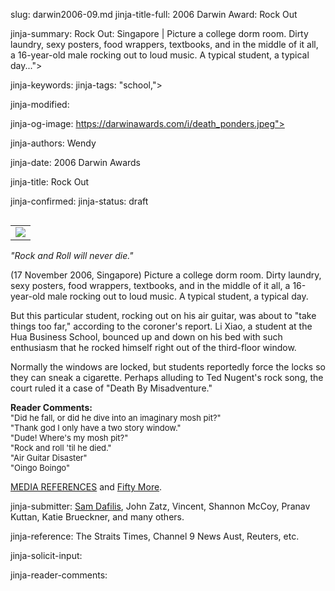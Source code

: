 slug: darwin2006-09.md
jinja-title-full: 2006 Darwin Award: Rock Out

jinja-summary: Rock Out: Singapore | Picture a college dorm room. Dirty laundry, sexy posters, food wrappers, textbooks, and in the middle of it all, a 16-year-old male rocking out to loud music. A typical student, a typical day...">

jinja-keywords:
jinja-tags: "school,">

jinja-modified:

jinja-og-image: https://darwinawards.com/i/death_ponders.jpeg">

jinja-authors: Wendy

jinja-date: 2006 Darwin Awards


jinja-title: Rock Out


jinja-confirmed:
jinja-status: draft

<TABLE border=0 align=right><TR><TD align=center>
<A href="/cgi/search.pl?keywords=category%3Dschool&swishindex=stories.data&show_description=yes&maxdisplay=10&maxresults=50"><IMG src="/i/icon/mortarboard.png" border=0></A>
</TD></TR></TABLE>

<I>"Rock and Roll will never&nbsp;die."</I>

<P>(17 November 2006, Singapore) Picture a college dorm room. Dirty
laundry, sexy posters, food wrappers, textbooks, and in the middle of it
all, a 16-year-old male rocking out to loud music. A typical student, a
typical day.

<P>But this particular student, rocking out on his air guitar, was about to
"take things too far," according to the coroner's report. Li Xiao, a
student at the Hua Business School, bounced up and down on his bed with
such enthusiasm that he rocked himself right out of the third-floor window.

Normally the windows are locked, but students reportedly force the locks so
they can sneak a cigarette. Perhaps alluding to Ted Nugent's rock song, the
court ruled it a case of "Death By Misadventure." <!-- Li Xiao Meng -->

<B>Reader Comments:</B><BR>
<FONT size="-1">
"Did he fall, or did he dive into an imaginary mosh pit?"<BR>
"Thank god I only have a two story window."<BR>
"Dude!	Where's my mosh pit?"<BR>
"Rock and roll 'til he died."<BR>
"Air Guitar Disaster"<BR>
"Oingo Boingo"
</FONT>

<P><A href="/slush/200612/pending20061219-085249.html">MEDIA REFERENCES</A> and <A href="/cgi/search.pl?keywords=Xiao+Meng+Singapore&submit=Search+Darwin&swishindex=reject.2006.data&show_description=yes&maxdisplay=100&maxresults=100">Fifty More</A>.
<P align=center>
<!--#include virtual="/inc/votebar_viewvoteonly" -->

jinja-submitter: <A HREF="mailto:REMOVE-">Sam Dafilis</A>, John Zatz,
Vincent, Shannon McCoy, Pranav Kuttan, Katie Brueckner, and many others.

jinja-reference: The Straits Times, Channel 9 News Aust, Reuters, etc.

jinja-solicit-input:

jinja-reader-comments:



<!--#include file=nav_2006.html -->


